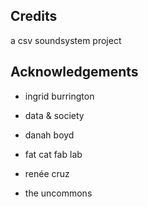 ## Credits

a csv soundsystem project

## Acknowledgements

* ingrid burrington

* data & society

* danah boyd

* fat cat fab lab

* renée cruz

* the uncommons
